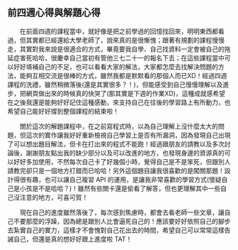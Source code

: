 ## 前四週心得與解題心得

　　在前面四週的課程當中，就好像是把之前學過的回憶找回來，明明東西都看過，但其實都已經還給大學老師了，說來真的是很慚愧；跟著有規劃的課程慢慢走，其實對我來說是很適合的方式，畢竟要我自學、自己找資料一定會被自己的拖延症害死哈哈，很慶幸自己當初有管他三七二十一的報名下去；在這些課程當中可以好好填補自己的不足，也可以看看大家的解法，大家都怎麼去找解決問題的方法，能夠互相交流是很棒的方式，雖然我都是默默看的那個人而已XD！經過四週課程的洗禮，雖然稍微落後(還是其實很多？！)，但能感受到自己慢慢理解以及進步，把網頁做出來的時候真的快哭了(那其實是下週的作業XD)，這種成就感希望在之後我還是能夠好好記住這種感動，來支持自己在往後的學習路上有所動力，也希望自己能好好撐到整個課程的結束啦！

　　關於這次的解題課程中，在之前寫程式時，以為自己理解上沒什麼太大的問題，但這次的實作讓我好好重新檢視自己學習上是否有所漏洞，因為發現自己出現了可以想出題目解法，但卡在打出來的程式不能跑！經過跟朋友的請教以及多次討論後，謝謝朋友點出我的缺少部分以及可以改進的地方，也發現身邊的資源真的可以好好多加使用，不然每次自己卡了好幾個小時，覺得自己是不是笨死，但跟別人請教完卻只是一個地方打錯而已哈哈！另外這個題目讓我很喜歡的是闖關那題！設計得很有趣，也可以讓自己複習 API 的運用，是讓我非常喜歡的學習方式(懷疑自己是小孩是不是哈哈？)！雖然有些關卡還是偷看了解答，但也更理解其中一些自己沒注意的地方，可喜可賀！

　　現在自己的進度雖然落後了，每次感到焦慮時，都會去看老師一些文章，讓自己不要那麼的浮躁，因為總是跟別人比會逼死自己的！應該要好好依照自己的腳步去紮實自己的實力，這樣才不會愧對自己花出去的時間，希望自己可以常常這樣告誡自己，但還是真的想好好跟上進度啦 TAT！